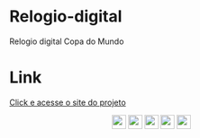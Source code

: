 # Relogio-digital
Relogio digital Copa do Mundo

# Link 

 [Click e acesse o site do projeto](https://relogio-digital-copa.netlify.app/)

 <p align="center">
    
 <img src="https://img.shields.io/badge/HTML5-E34F26?style=for-the-badge&logo=html5&logoColor=white" height="25"/>  
 <img src="https://img.shields.io/badge/CSS-239120?&style=for-the-badge&logo=css3&logoColor=white" height="25"/>  
 <img src="https://img.shields.io/badge/bootstrap%20-%23563D7C.svg?&style=for-the-badge&logo=bootstrap&logoColor=white" height="25"/>
 <img src="https://img.shields.io/badge/-GitHub-181717?style=flat-square&logo=github" height="25"/>
 <img src="https://img.shields.io/badge/JavaScript-F7DF1E?style=for-the-badge&logo=javascript&logoColor=black" height="25"/>
 
</p>
